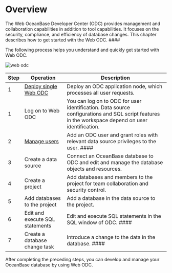 # Overview

The Web OceanBase Developer Center (ODC) provides management and collaboration capabilities in addition to tool capabilities. It focuses on the security, compliance, and efficiency of database changes. This chapter describes how to get started with the Web ODC. ​####

The following process helps you understand and quickly get started with Web ODC.

![web odc](https://obbusiness-private.oss-cn-shanghai.aliyuncs.com/doc/img/odc/420/quickstart/webodc/web%20odc%20%20overview-EN.png)

| Step | Operation | Description |
| ------ | ------ | ------ |
| 1 | [Deploy single Web ODC](2.quickstart-deployment-odc.md) | Deploy an ODC application node, which processes all user requests.  |
| 1 | Log on to Web ODC | You can log on to ODC for user identification. Data source configurations and SQL script features in the workspace depend on user identification.  |
| 2 | [Manage users](3.quickstart-using-odc.md) | Add an ODC user and grant roles with relevant data source privileges to the user. ​#### |
| 3 | Create a data source | Connect an OceanBase database to ODC and edit and manage the database objects and resources.  |
| 4 | Create a project | Add databases and members to the project for team collaboration and security control.  |
| 5 | Add databases to the project | Add a database in the data source to the project.  |
| 6 | Edit and execute SQL statements | Edit and execute SQL statements in the SQL window of ODC. ​#### |
| 7 | Create a database change task | Introduce a change to the data in the database. ​#### |


After completing the preceding steps, you can develop and manage your OceanBase database by using Web ODC.
